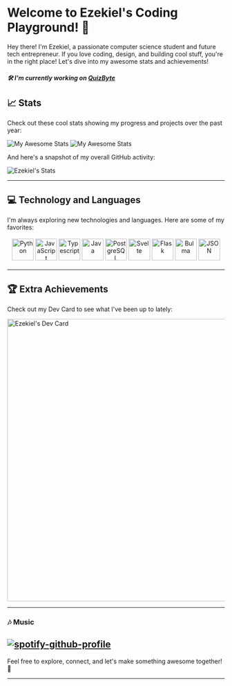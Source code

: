 # Welcome to Ezekiel's Coding Playground! 🎢

Hey there! I'm Ezekiel, a passionate computer science student and future tech entrepreneur. If you love coding, design, and building cool stuff, you're in the right place! Let's dive into my awesome stats and achievements!

##### **🛠️ I'm currently working on [QuizByte](https://github.com/Ezek-iel/quiz-byte)**

## 📈 Stats

Check out these cool stats showing my progress and projects over the past year:

![My Awesome Stats](https://api.githubtrends.io/user/svg/Ezek-iel/langs?time_range=one_year&use_percent=True&theme=dark) ![My Awesome Stats](https://api.githubtrends.io/user/svg/Ezek-iel/repos?time_range=one_year&loc_metric=changed&theme=dark)

And here's a snapshot of my overall GitHub activity:

![Ezekiel's Stats](https://github-readme-stats.vercel.app/api?username=Ezek-iel&show_icons=true&theme=transparent)

---

## 💻 Technology and Languages

I'm always exploring new technologies and languages. Here are some of my favorites:

<div style="text-align: center; padding: 4px; border-radius: 10px">
    <img src="https://cdn.jsdelivr.net/gh/devicons/devicon@latest/icons/python/python-original.svg" height="50px" alt="Python"/>
    <img src="https://cdn.jsdelivr.net/gh/devicons/devicon@latest/icons/javascript/javascript-original.svg" height="50px" alt="JavaScript"/>
    <img src="https://cdn.jsdelivr.net/gh/devicons/devicon@latest/icons/typescript/typescript-original.svg" height="50px" alt="Typescript"/>
    <img src="https://cdn.jsdelivr.net/gh/devicons/devicon@latest/icons/java/java-original-wordmark.svg" height="50px" alt="Java"/>   
    <img src="https://cdn.jsdelivr.net/gh/devicons/devicon@latest/icons/postgresql/postgresql-original.svg" height="50px" alt="PostgreSQL"/>
    <img src="https://cdn.jsdelivr.net/gh/devicons/devicon@latest/icons/svelte/svelte-original.svg" height="50px" alt="Svelte" />
    <img src="https://cdn.jsdelivr.net/gh/devicons/devicon@latest/icons/flask/flask-original.svg" height="50px" alt="Flask" style="background-color: white"/>
    <img src="https://cdn.jsdelivr.net/gh/devicons/devicon@latest/icons/bulma/bulma-plain.svg" height="50px" alt="Bulma" />
    <img src="https://cdn.jsdelivr.net/gh/devicons/devicon@latest/icons/json/json-original.svg" height="50px" alt="JSON"/>
</div>

---

## 🏆 Extra Achievements 

Check out my Dev Card to see what I've been up to lately:

<a href="https://app.daily.dev/ezekiel8"><img src="https://api.daily.dev/devcards/v2/7l51MP3rotMgXMFvCL0wF.png?r=996&type=wide" width="652" alt="Ezekiel's Dev Card"/></a>

---

### 🎶 Music
[![spotify-github-profile](https://spotify-github-profile.kittinanx.com/api/view?uid=31yi42ui4e77bv6tslqls2ogn3na&cover_image=true&theme=default&show_offline=false&background_color=121212&interchange=false&bar_color_cover=false)](https://github.com/kittinan/spotify-github-profile)
---

Feel free to explore, connect, and let's make something awesome together! 🚀

---
